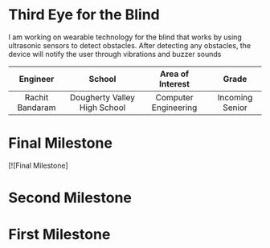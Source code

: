 ﻿# Third Eye for the Blind
I am working on wearable technology for the blind that works by using ultrasonic sensors to detect obstacles. After detecting any obstacles, the device will notify the user through vibrations and buzzer sounds

| **Engineer** | **School** | **Area of Interest** | **Grade** |
|:--:|:--:|:--:|:--:|
| Rachit Bandaram | Dougherty Valley High School | Computer Engineering | Incoming Senior


  
# Final Milestone


[![Final Milestone]

# Second Milestone


# First Milestone
  


